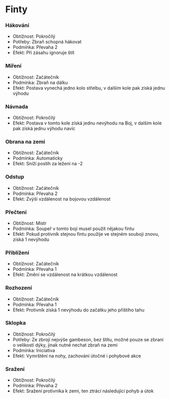 # Finty

### Hákování
 - Obtížnost: Pokročilý
 - Potřeby: Zbraň schopná hákovat
 - Podmínka: Převaha 2
 - Efekt: Při zásahu ignoruje štít

### Míření
 - Obtížnost: Začátečník
 - Podmínka: Zbraň na dálku
 - Efekt: Postava vynechá jedno kolo střelbu, v dalším kole pak získá jednu výhodu

### Návnada
 - Obtížnost: Pokročilý
 - Efekt: Postava v tomto kole získá jednu nevýhodu na Boj, v dalším kole pak získá jednu výhodu navíc

### Obrana na zemi
 - Obtížnost: Začátečník
 - Podmínka: Automaticky
 - Efekt: Sníží postih za ležení na -2

### Odstup
 - Obtížnost: Začátečník
 - Podmínka: Převaha 2
 - Efekt: Zvýší vzdálenost na bojovou vzdálenost

### Přečtení
 - Obtížnost: Mistr
 - Podmínka: Soupeř v tomto boji musel použít nějakou fintu
 - Efekt: Pokud protivník stejnou fintu použije ve stejném souboji znovu, získá 1 nevýhodu

### Přiblížení
 - Obtížnost: Začátečník
 - Podmínka: Převaha 1
 - Efekt: Změní se vzdálenost na krátkou vzdálenost
 
### Rozhození
 - Obtížnost: Začátečník
 - Podmínka: Převaha 1
 - Efekt: Protivník získá 1 nevýhodu do začátku jeho příštího tahu

### Sklopka
 - Obtížnost: Pokročilý
 - Potřeby: Ze zbrojí nejvýše gambeson, bez štítu, možné pouze se zbraní o velikosti dýky, jinak nutné nechat zbraň na zemi
 - Podmínka: Iniciativa
 - Efekt: Vymrštění na nohy, zachování útočné i pohybové akce

### Sražení
 - Obtížnost: Pokročilý
 - Podmínka: Převaha 2
 - Efekt: Sražení protivníka k zemi, ten ztrácí následující pohyb a útok
